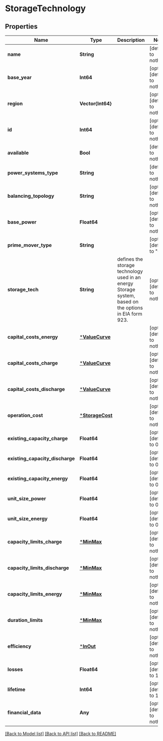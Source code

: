 # StorageTechnology


## Properties
Name | Type | Description | Notes
------------ | ------------- | ------------- | -------------
**name** | **String** |  | [default to nothing]
**base_year** | **Int64** |  | [optional] [default to nothing]
**region** | **Vector{Int64}** |  | [optional] [default to nothing]
**id** | **Int64** |  | [optional] [default to nothing]
**available** | **Bool** |  | [default to nothing]
**power_systems_type** | **String** |  | [default to nothing]
**balancing_topology** | **String** |  | [optional] [default to nothing]
**base_power** | **Float64** |  | [optional] [default to nothing]
**prime_mover_type** | **String** |  | [optional] [default to "OT"]
**storage_tech** | **String** | defines the storage technology used in an energy Storage system, based on the options in EIA form 923. | [optional] [default to nothing]
**capital_costs_energy** | [***ValueCurve**](ValueCurve.md) |  | [optional] [default to nothing]
**capital_costs_charge** | [***ValueCurve**](ValueCurve.md) |  | [optional] [default to nothing]
**capital_costs_discharge** | [***ValueCurve**](ValueCurve.md) |  | [optional] [default to nothing]
**operation_cost** | [***StorageCost**](StorageCost.md) |  | [optional] [default to nothing]
**existing_capacity_charge** | **Float64** |  | [optional] [default to 0.0]
**existing_capacity_discharge** | **Float64** |  | [optional] [default to 0.0]
**existing_capacity_energy** | **Float64** |  | [optional] [default to 0.0]
**unit_size_power** | **Float64** |  | [optional] [default to 0.0]
**unit_size_energy** | **Float64** |  | [optional] [default to 0.0]
**capacity_limits_charge** | [***MinMax**](MinMax.md) |  | [optional] [default to nothing]
**capacity_limits_discharge** | [***MinMax**](MinMax.md) |  | [optional] [default to nothing]
**capacity_limits_energy** | [***MinMax**](MinMax.md) |  | [optional] [default to nothing]
**duration_limits** | [***MinMax**](MinMax.md) |  | [optional] [default to nothing]
**efficiency** | [***InOut**](InOut.md) |  | [optional] [default to nothing]
**losses** | **Float64** |  | [optional] [default to 1.0]
**lifetime** | **Int64** |  | [optional] [default to 100]
**financial_data** | **Any** |  | [optional] [default to nothing]


[[Back to Model list]](../README.md#models) [[Back to API list]](../README.md#api-endpoints) [[Back to README]](../README.md)


